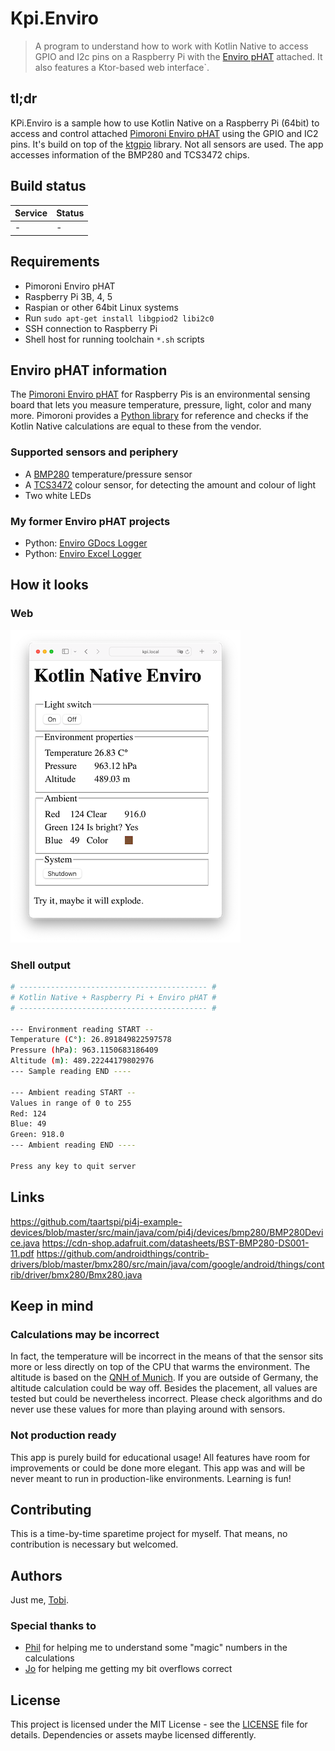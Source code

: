 # Kpi.Enviro

> A  program to understand how to work with Kotlin Native to access GPIO and I2c pins on a Raspberry Pi with the [Enviro pHAT](https://learn.pimoroni.com/article/getting-started-with-enviro-phat) attached. It also features a Ktor-based web interface`.

## tl;dr

KPi.Enviro is a sample how to use Kotlin Native on a Raspberry Pi (64bit) to access and control attached [Pimoroni Enviro  pHAT](https://learn.pimoroni.com/article/getting-started-with-enviro-phat) using the GPIO and IC2 pins. It's build on top of the [ktgpio](https://github.com/ktgpio/ktgpio/) library. Not all sensors are used. The app accesses information of the BMP280 and TCS3472 chips.

## Build status

|Service|Status|
|-------|------|
|-|-|

## Requirements
- Pimoroni Enviro pHAT
- Raspberry Pi 3B, 4, 5
- Raspian or other 64bit Linux systems
- Run `sudo apt-get install libgpiod2 libi2c0`
- SSH connection to Raspberry Pi
- Shell host for running toolchain `*.sh` scripts

## Enviro pHAT information
The [Pimoroni Enviro pHAT](https://learn.pimoroni.com/article/getting-started-with-enviro-phat) for Raspberry Pis is an environmental sensing board that lets you measure temperature, pressure, light, color and many more.
Pimoroni provides a [Python library](https://github.com/pimoroni/enviro-phat) for reference and checks if the Kotlin Native calculations are equal to these from the vendor.

### Supported sensors and periphery
- A [BMP280](https://cdn-shop.adafruit.com/datasheets/BST-BMP280-DS001-11.pdf) temperature/pressure sensor
- A [TCS3472](https://cdn-shop.adafruit.com/datasheets/TCS34725.pdf) colour sensor, for detecting the amount and colour of light
- Two white LEDs 

### My former Enviro pHAT projects
- Python: [Enviro GDocs Logger](https://github.com/tscholze/python-enviro-gdocs-logger)
- Python: [Enviro Excel Logger](https://github.com/tscholze/python-enviro-excel-online-logger)

## How it looks
### Web
![Web screenshot](__docs/web-shrinked.png)

### Shell output
```bash
# ------------------------------------------ #
# Kotlin Native + Raspberry Pi + Enviro pHAT #
# ------------------------------------------ #

--- Environment reading START --
Temperature (C°): 26.891849822597578
Pressure (hPa): 963.1150683186409
Altitude (m): 489.22244179802976
--- Sample reading END ----

--- Ambient reading START --
Values in range of 0 to 255
Red: 124
Blue: 49
Green: 918.0
--- Ambient reading END ----

Press any key to quit server
```

## Links 


https://github.com/taartspi/pi4j-example-devices/blob/master/src/main/java/com/pi4j/devices/bmp280/BMP280Device.java
https://cdn-shop.adafruit.com/datasheets/BST-BMP280-DS001-11.pdf
https://github.com/androidthings/contrib-drivers/blob/master/bmx280/src/main/java/com/google/android/things/contrib/driver/bmx280/Bmx280.java

## Keep in mind

### Calculations may be incorrect
In fact, the temperature will be incorrect in the means of that the sensor sits more or less directly on top of the CPU that warms the environment. The altitude is based on the [QNH of Munich](https://www.dwd.de/DE/fachnutzer/luftfahrt/teaser/luftsportberichte/qnh_sued_node.html;jsessionid=6AE20EA1CBE7EB543CB7AD6A59EACBEF.live31083). If you are outside of Germany, the altitude calculation could be way off.
Besides the placement, all values are tested but could be nevertheless incorrect. Please check algorithms and do never use these values for more than playing around with sensors.

### Not production ready
This app is purely build for educational usage! All features have room for improvements or could be done more elegant. This app was and will be never meant to run in production-like environments. 
Learning is fun!

## Contributing

This is a time-by-time sparetime project for myself. That means, no contribution is necessary but welcomed.

## Authors

Just me, [Tobi]([https://tscholze.github.io).

### Special thanks to

- [Phil](https://www.github.com/somberland) for helping me to understand some "magic" numbers in the calculations
- [Jo](https://www.github.com/dunkelstern) for helping me getting my bit overflows correct

## License

This project is licensed under the MIT License - see the [LICENSE](LICENSE) file for details.
Dependencies or assets maybe licensed differently.